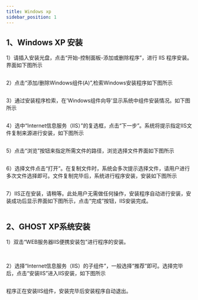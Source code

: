 ```yaml
---
title: Windows xp
sidebar_position: 1
---
```

## 1、Windows XP 安装
<p style={{ marginLeft:"2em" ,fontSize:"20px"}}>
  1）请插入安装光盘，点击“开始-控制面板-添加或删除程序”，进行 IIS 程序安装。界面如下图所示
</p> 
<img src="/img/softwareInstall/IIS/1.png" alt="" style={{ marginLeft: "4em"}} />

<p style={{ marginLeft:"2em" ,fontSize:"20px"}}>
  2）点击“添加/删除Windows组件(A)”,检索Windows安装程序如下图所示
</p> 
<img src="/img/softwareInstall/IIS/2.png" alt="" style={{ marginLeft: "4em"}} />

<p style={{ marginLeft:"2em" ,fontSize:"20px"}}>
  3）通过安装程序检索，在'Windows组件向导'显示系统中组件安装情况。如下图所示
</p> 
<img src="/img/softwareInstall/IIS/3.png" alt="" style={{ marginLeft: "4em"}} />

<p style={{ marginLeft:"2em" ,fontSize:"20px"}}>
  4）选中“Internet信息服务（IIS）”的复选框，点击“下一步”。系统将提示指定IIS文件复制来源进行安装，如下图所示
</p> 
<img src="/img/softwareInstall/IIS/4.png" alt="" style={{ marginLeft: "4em"}} />

<p style={{ marginLeft:"2em" ,fontSize:"20px"}}>
  5）点击“浏览”按钮来指定所需文件的路径，浏览选择文件界面如下图所示
</p> 
<img src="/img/softwareInstall/IIS/5.png" alt="" style={{ marginLeft: "4em"}} />

<p style={{ marginLeft:"2em" ,fontSize:"20px"}}>
  6）选择文件点击“打开”。在复制文件时，系统会多次提示选择文件，请用户进行多次文件选择即可。文件复制完毕后，系统进行程序安装，安装如下图所示
</p> 
<img src="/img/softwareInstall/IIS/6.png" alt="" style={{ marginLeft: "4em"}} />

<p style={{ marginLeft:"2em" ,fontSize:"20px"}}>
  7）IIS正在安装，请稍等。此处用户无需做任何操作，安装程序自动进行安装，安装成功后显示界面如下图所示，点击“完成”按钮，IIS安装完成。
</p> 
<img src="/img/softwareInstall/IIS/7.png" alt="" style={{ marginLeft: "4em"}} />

## 2、GHOST XP系统安装
<p style={{ marginLeft:"2em" ,fontSize:"20px"}}>
  1）双击“WEB服务器IIS便携安装包”进行程序的安装。
</p> 
<img src="/img/softwareInstall/IIS/8.png" alt="" style={{ marginLeft: "4em"}} />
<img src="/img/softwareInstall/IIS/9.png" alt="" style={{ marginLeft: "4em"}} />

<p style={{ marginLeft:"2em" ,fontSize:"20px"}}>
  2）选择“Internet信息服务（IIS）的子组件”，一般选择“推荐”即可。选择完毕后，点击“安装IIS”进入IIS安装，如下图所示
</p> 
<img src="/img/softwareInstall/IIS/10.png" alt="" style={{ marginLeft: "4em"}} />

<p style={{ marginLeft:"2em" ,fontSize:"20px"}}>
程序正在安装IIS组件，安装完毕后安装程序自动退出。
</p> 